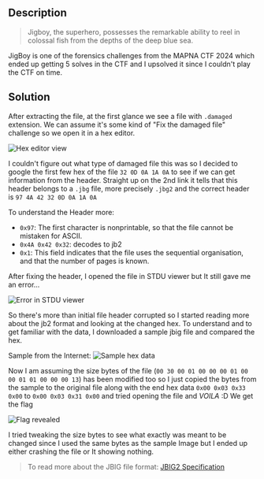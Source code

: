 ## Description
> Jigboy, the superhero, possesses the remarkable ability to reel in colossal fish from the depths of the deep blue sea.

JigBoy is one of the forensics challenges from the MAPNA CTF 2024 which ended up getting 5 solves in the CTF and I upsolved it since I couldn't play the CTF on time. 

## Solution
After extracting the file, at the first glance we see a file with `.damaged` extension. We can assume it's some kind of "Fix the damaged file" challenge so we open it in a hex editor.

![Hex editor view](image.png)

I couldn't figure out what type of damaged file this was so I decided to google the first few hex of the file `32 0D 0A 1A 0A` to see if we can get information from the header.
Straight up on the 2nd link it tells that this header belongs to a `.jbg` file, more precisely `.jbg2` and the correct header is `97 4A 42 32 0D 0A 1A 0A`

To understand the Header more:
- `0x97`: The first character is nonprintable, so that the file cannot be mistaken for ASCII.
- `0x4A 0x42 0x32`: decodes to jb2 
- `0x1`: This field indicates that the file uses the sequential organisation, and that the number of pages is known.

After fixing the header, I opened the file in STDU viewer but It still gave me an error...

![Error in STDU viewer](image-1.png)

So there's more than initial file header corrupted so I started reading more about the jb2 format and looking at the changed hex. To understand and to get familiar with the data, I downloaded a sample jbig file and compared the hex.

Sample from the Internet:
![Sample hex data](image-2.png)

Now I am assuming the size bytes of the file (`00 30 00 01 00 00 00 01 00 00 01 01 00 00 00 13`) has been modified too so I just copied the bytes from the sample to the original file along with the end hex data `0x00 0x03 0x33 0x00` to `0x00 0x03 0x31 0x00` and tried opening the file and *VOILA* :D We get the flag 

![Flag revealed](image-3.png)

I tried tweaking the size bytes to see what exactly was meant to be changed since I used the same bytes as the sample Image but I ended up either crashing the file or It showing nothing.

> To read more about the JBIG file format: [JBIG2 Specification](https://ics.uci.edu/~dan/class/267/papers/jbig2.pdf)

